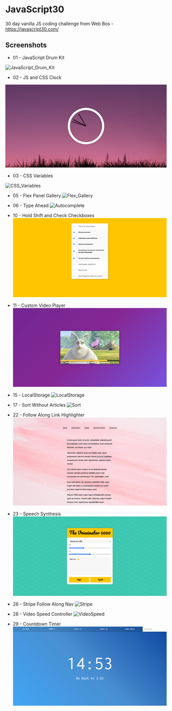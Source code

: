 # JavaScript30
30 day vanilla JS coding challenge from Web Bos - https://javascript30.com/

## Screenshots
* 01 - JavaScript Drum Kit

![JavaScript_Drum_Kit](01%20-%20JavaScript%20Drum%20Kit/ss.png)

* 02 - JS and CSS Clock

![JavaScript_CSS_Clock](02%20-%20JS%20and%20CSS%20Clock/ss.png)

* 03 - CSS Variables

![CSS_Variables](03%20-%20CSS%20Variables/ss.png)

* 05 - Flex Panel Gallery
![Flex_Gallery](05%20-%20Flex%20Panel%20Gallery/ss.png)

* 06 - Type Ahead
![Autocomplete](06%20-%20Type%20Ahead/ss.png)

* 10 - Hold Shift and Check Checkboxes
![Shift](10%20-%20Hold%20Shift%20and%20Check%20Checkboxes/ss.png)

* 11 - Custom Video Player
![Video_player](11%20-%20Custom%20Video%20Player/ss.png)

* 15 - LocalStorage
![LocalStorage](15%20-%20LocalStorage/ss.png)

* 17 - Sort Without Articles
![Sort](17%20-%20Sort%20Without%20Articles/ss.png)

* 22 - Follow Along Link Highlighter 
![Highlighter](22%20-%20Follow%20Along%20Link%20Highlighter/ss.png)

* 23 - Speech Synthesis 
![Speech](23%20-%20Speech%20Synthesis/ss.png)

* 26 - Stripe Follow Along Nav
![Stripe](26%20-%20Stripe%20Follow%20Along%20Nav/ss.png)

* 28 - Video Speed Controller
![VideoSpeed](28%20-%20Video%20Speed%20Controller/ss.png)

* 29 - Countdown Timer
![Countdown](29%20-%20Countdown%20Timer/ss.png)
